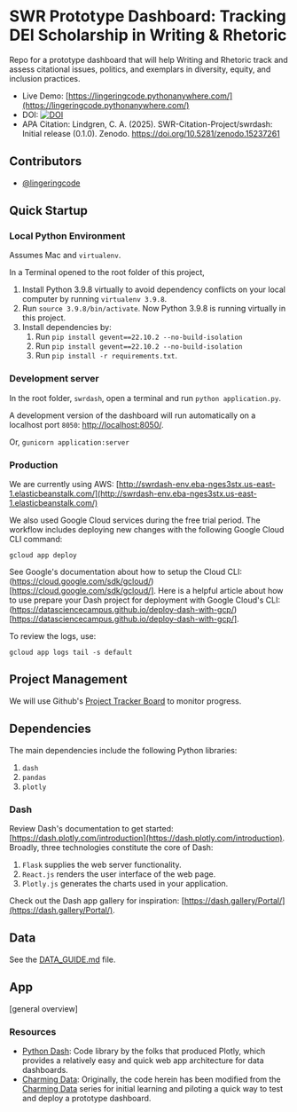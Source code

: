 # SWR Prototype Dashboard: Tracking DEI Scholarship in Writing &amp; Rhetoric

Repo for a prototype dashboard that will help Writing and Rhetoric track and assess citational issues, politics, and exemplars in diversity, equity, and inclusion practices.

- Live Demo: [https://lingeringcode.pythonanywhere.com/](https://lingeringcode.pythonanywhere.com/)
- DOI: <a href="https://doi.org/10.5281/zenodo.15237261"><img src="https://zenodo.org/badge/DOI/10.5281/zenodo.15237261.svg" alt="DOI"></a>
- APA Citation: Lindgren, C. A. (2025). SWR-Citation-Project/swrdash: Initial release (0.1.0). Zenodo. https://doi.org/10.5281/zenodo.15237261

## Contributors

- [@lingeringcode](https://github.com/lingeringcode/)

## Quick Startup

### Local Python Environment

Assumes Mac and `virtualenv`.

In a Terminal opened to the root folder of this project,

1. Install Python 3.9.8 virtually to avoid dependency conflicts on your local computer by running `virtualenv 3.9.8`.
2. Run `source 3.9.8/bin/activate`. Now Python 3.9.8 is running virtually in this project.
3. Install dependencies by:
    1. Run `pip install gevent==22.10.2 --no-build-isolation`
    2. Run `pip install gevent==22.10.2 --no-build-isolation`
    3. Run `pip install -r requirements.txt`.

### Development server

In the root folder, `swrdash`, open a terminal and run `python application.py`.

A development version of the dashboard will run automatically on a localhost port `8050`: [http://localhost:8050/](http://localhost:8050/).

Or, `gunicorn application:server`

### Production

We are currently using AWS: [http://swrdash-env.eba-nges3stx.us-east-1.elasticbeanstalk.com/](http://swrdash-env.eba-nges3stx.us-east-1.elasticbeanstalk.com/)

We also used Google Cloud services during the free trial period. The workflow includes deploying new changes with the following Google Cloud CLI command:

```
gcloud app deploy 
```

See Google's documentation about how to setup the Cloud CLI: (https://cloud.google.com/sdk/gcloud/)[https://cloud.google.com/sdk/gcloud/]. Here is a helpful article about how to use prepare your Dash project for deployment with Google Cloud's CLI: (https://datasciencecampus.github.io/deploy-dash-with-gcp/)[https://datasciencecampus.github.io/deploy-dash-with-gcp/].

To review the logs, use:

```
gcloud app logs tail -s default
```

## Project Management

We will use Github's [Project Tracker Board](https://github.com/orgs/SWR-Citation-Project/projects/1/views/1) to monitor progress.

## Dependencies

The main dependencies include the following Python libraries:

1. `dash`
2. `pandas`
3. `plotly`

### Dash

Review Dash's documentation to get started: [https://dash.plotly.com/introduction](https://dash.plotly.com/introduction). Broadly, three technologies constitute the core of Dash:

1. `Flask` supplies the web server functionality.
2. `React.js` renders the user interface of the web page.
3. `Plotly.js` generates the charts used in your application.

Check out the Dash app gallery for inspiration: [https://dash.gallery/Portal/](https://dash.gallery/Portal/).

## Data

See the [DATA_GUIDE.md](DATA_GUIDE.md) file.

## App

[general overview]

### Resources

- [Python Dash](https://dash.plotly.com/introduction): Code library by the folks that produced Plotly, which provides a relatively easy and quick web app architecture for data dashboards.
- [Charming Data](https://www.youtube.com/c/CharmingData/search?query=python%20dash): Originally, the code herein has been modified from the [Charming Data](https://www.youtube.com/c/CharmingData/search?query=python%20dash) series for initial learning and piloting a quick way to test and deploy a prototype dashboard.